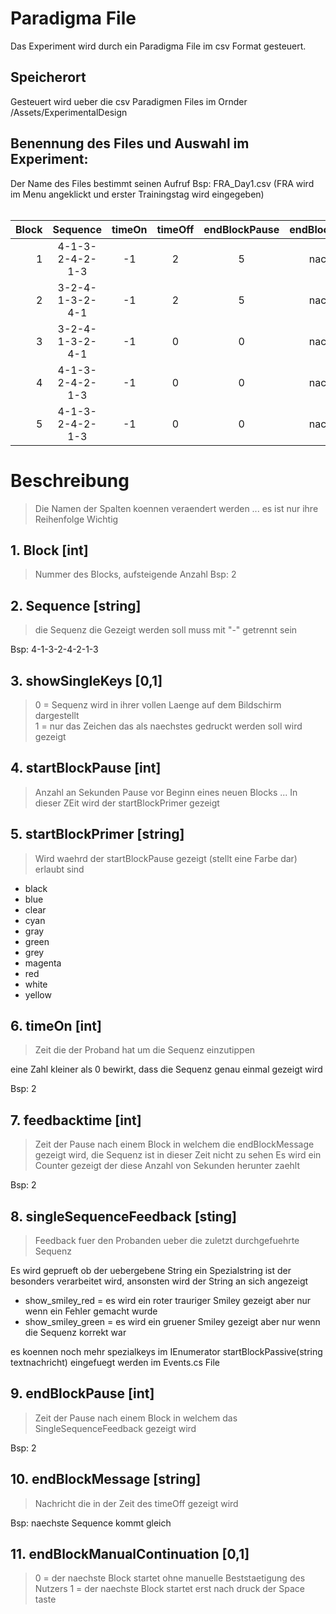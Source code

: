 # Paradigma File

Das Experiment wird durch ein Paradigma File im csv Format gesteuert.
## Speicherort
Gesteuert wird ueber die csv Paradigmen Files im Ornder /Assets/ExperimentalDesign

## Benennung des Files und Auswahl im Experiment:
Der Name des Files bestimmt seinen Aufruf 
Bsp: FRA_Day1.csv (FRA wird im Menu angeklickt und erster Trainingstag wird eingegeben)
<br/><br/>






|Block|Sequence|timeOn|timeOff|endBlockPause|endBlockMessage|endBlockManualContinuation|startBlockPause|startBlockPrimer|showSingleKeys|singleSequenceFeedback|
|----:|:-----------------:|:----:|:----:|:----:|:-------------:|:----:|:----:|:----:|:-----:|:----------------:|
|1|4-1-3-2-4-2-1-3|-1|2|5|nachricht2|0|2|red|1|show_smiley_red|
|2|3-2-4-1-3-2-4-1|-1|2|5|nachricht2|0|2|blue|1|next_sequence|
|3|3-2-4-1-3-2-4-1|-1|0|0|nachricht2|0|2|blue|1|show_smiley_red|
|4|4-1-3-2-4-2-1-3|-1|0|0|nachricht1|0|2|red|1|show_smiley_red|
|5|4-1-3-2-4-2-1-3|-1|0|0|nachricht1|0|2|red|1|show_smiley_red|

# Beschreibung
> Die Namen der Spalten koennen veraendert werden ... es ist nur ihre Reihenfolge Wichtig
## 1. Block [int]
> Nummer des Blocks, aufsteigende Anzahl
Bsp: 2
## 2. Sequence [string]
> die Sequenz die Gezeigt werden soll muss mit "-" getrennt sein

Bsp: 4-1-3-2-4-2-1-3

## 3. showSingleKeys [0,1]
> 0 = Sequenz wird in ihrer vollen Laenge auf dem Bildschirm dargestellt <br>
> 1 = nur das Zeichen das als naechstes gedruckt werden soll wird gezeigt

## 4. startBlockPause  [int] 
> Anzahl an Sekunden Pause vor Beginn eines neuen Blocks ... In dieser ZEit wird der startBlockPrimer gezeigt
## 5. startBlockPrimer [string]
> Wird waehrd der startBlockPause gezeigt (stellt eine Farbe dar) erlaubt sind
* black
* blue
* clear
* cyan
* gray
* green
* grey
* magenta
* red
* white
* yellow

## 6. timeOn [int]
> Zeit die der Proband hat um die Sequenz einzutippen
> 
eine Zahl kleiner als 0 bewirkt, dass die Sequenz genau einmal gezeigt wird

Bsp: 2

## 7. feedbacktime [int]
> Zeit der Pause nach einem Block in welchem die endBlockMessage gezeigt wird, die Sequenz ist in dieser Zeit nicht zu sehen
> Es wird ein Counter gezeigt der diese Anzahl von Sekunden herunter zaehlt

Bsp: 2
## 8. singleSequenceFeedback [sting]
> Feedback fuer den Probanden ueber die zuletzt durchgefuehrte Sequenz

Es wird geprueft ob der uebergebene String ein Spezialstring ist der besonders verarbeitet wird, ansonsten wird der String an sich angezeigt
* show_smiley_red = es wird ein roter trauriger Smiley gezeigt aber nur wenn ein Fehler gemacht wurde
* show_smiley_green = es wird ein gruener Smiley gezeigt aber nur wenn die Sequenz korrekt war

es koennen noch mehr spezialkeys im IEnumerator startBlockPassive(string textnachricht) eingefuegt werden im Events.cs File

## 9. endBlockPause [int]
> Zeit der Pause nach einem Block in welchem das SingleSequenceFeedback gezeigt wird

Bsp: 2
## 10. endBlockMessage [string]
> Nachricht die in der Zeit des timeOff gezeigt wird

Bsp: naechste Sequence kommt gleich
## 11. endBlockManualContinuation [0,1]
> 0 = der naechste Block startet ohne manuelle Beststaetigung des Nutzers
> 1 = der naechste Block startet erst nach druck der Space taste

